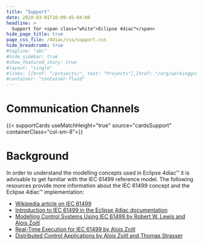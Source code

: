 ```yaml
---
title: "Support"
date: 2020-03-01T16:09:45-04:00
headline: > 
  Support for <span class="white">Eclipse 4diac™</span>
hide_page_title: true
page_css_file: /4diac/css/support.css
hide_breadcrumb: true
#tagline: "abc"
#hide_sidebar: true
#show_featured_story: true
#layout: "single"
#links: [[href: "/projects/", text: "Projects"],[href: "/org/workinggroups/", text: "Working Group"],[href: "/membership/", text: "Members"],[href: "/org/value", text: "Business Value"]]
#container: "container-fluid"
---
```


# Communication Channels
{{< supportCards useMatchHeight="true" source="cardsSupport" containerClass="col-sm-8">}}

# Background
In order to understand the modelling concepts used in Eclipse 4diac™ it is advisable to get familiar with the IEC 61499 reference model. The following resources provide more information about the IEC 61499 concept and the Eclipse 4diac™ implementation:
- [Wikipedia article on IEC 61499](https://en.wikipedia.org/wiki/IEC_61499)
- [Introduction to IEC 61499 in the Eclipse 4diac documentation](/4diac/documentation)
- [Modelling Control Systems Using IEC 61499 by Robert W. Lewis and Alois Zoitl](https://digital-library.theiet.org/content/books/ce/pbce095e)
- [Real-Time Execution for IEC 61499 by Alois Zoitl](https://www.isa.org/products/real-time-execution-for-iec-61499)
- [Distributed Control Applications by Alois Zoitl and Thomas Strasser](https://www.crcpress.com/Distributed-Control-Applications-Guidelines-Design-Patterns-and-Application/Zoitl-Strasser/9781482259056)
